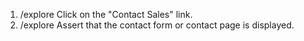 1. /explore Click on the "Contact Sales" link.
2. /explore Assert that the contact form or contact page is displayed.